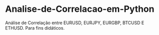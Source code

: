 # Analise-de-Correlacao-em-Python
Análise de Correlação entre EURUSD, EURJPY, EURGBP, BTCUSD E ETHUSD. Para fins didáticos.

